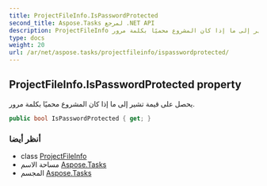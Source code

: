 ```yaml
---
title: ProjectFileInfo.IsPasswordProtected
second_title: Aspose.Tasks لمرجع .NET API
description: ProjectFileInfo ملكية. يحصل على قيمة تشير إلى ما إذا كان المشروع محميًا بكلمة مرور.
type: docs
weight: 20
url: /ar/net/aspose.tasks/projectfileinfo/ispasswordprotected/
---
```

## ProjectFileInfo.IsPasswordProtected property

يحصل على قيمة تشير إلى ما إذا كان المشروع محميًا بكلمة مرور.

```csharp
public bool IsPasswordProtected { get; }
```

### أنظر أيضا

* class [ProjectFileInfo](../)
* مساحة الاسم [Aspose.Tasks](../../projectfileinfo/)
* المجسم [Aspose.Tasks](../../../)


